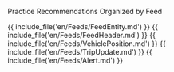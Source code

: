 Practice Recommendations Organized by Feed

{{ include_file('en/Feeds/FeedEntity.md') }}
{{ include_file('en/Feeds/FeedHeader.md') }}
{{ include_file('en/Feeds/VehiclePosition.md') }}
{{ include_file('en/Feeds/TripUpdate.md') }}
{{ include_file('en/Feeds/Alert.md') }}
